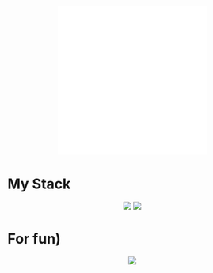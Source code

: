 <p align="center">
<img src="meme.png" width="300px"/>
</p>

# My Stack
  <p align="center">
    <img src="https://skillicons.dev/icons?i=postgres,py,go,html,css&perline=7" />
    <img src="https://skillicons.dev/icons?i=docker,linux,vscode,postman,git,obsidian&perline=7" />
    <br>
</p>

# For fun)
  <p align="center">
    <img src="https://leetcard.jacoblin.cool/DevAthhh?theme=dark&font=Reem%20Kufi&ext=heatmap" />
    <br>
</p>

